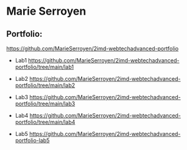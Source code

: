 # Marie Serroyen

## Portfolio: 
 https://github.com/MarieSerroyen/2imd-webtechadvanced-portfolio
 
* Lab1 https://github.com/MarieSerroyen/2imd-webtechadvanced-portfolio/tree/main/lab1

* Lab2 https://github.com/MarieSerroyen/2imd-webtechadvanced-portfolio/tree/main/lab2

* Lab3 https://github.com/MarieSerroyen/2imd-webtechadvanced-portfolio/tree/main/lab3

* Lab4 https://github.com/MarieSerroyen/2imd-webtechadvanced-portfolio/tree/main/lab4

* Lab5 https://github.com/MarieSerroyen/2imd-webtechadvanced-portfolio-lab5